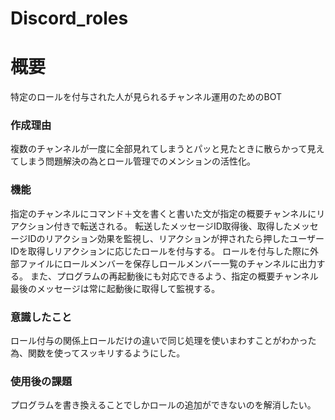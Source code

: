# Discord_roles
# 概要  
特定のロールを付与された人が見られるチャンネル運用のためのBOT

### 作成理由  
複数のチャンネルが一度に全部見れてしまうとパッと見たときに散らかって見えてしまう問題解決の為とロール管理でのメンションの活性化。

### 機能  
指定のチャンネルにコマンド＋文を書くと書いた文が指定の概要チャンネルにリアクション付きで転送される。
転送したメッセージID取得後、取得したメッセージIDのリアクション効果を監視し、リアクションが押されたら押したユーザーIDを取得しリアクションに応じたロールを付与する。
ロールを付与した際に外部ファイルにロールメンバーを保存しロールメンバー一覧のチャンネルに出力する。
また、プログラムの再起動後にも対応できるよう、指定の概要チャンネル最後のメッセージは常に起動後に取得して監視する。

### 意識したこと  
ロール付与の関係上ロールだけの違いで同じ処理を使いまわすことがわかった為、関数を使ってスッキリするようにした。

### 使用後の課題  
プログラムを書き換えることでしかロールの追加ができないのを解消したい。
